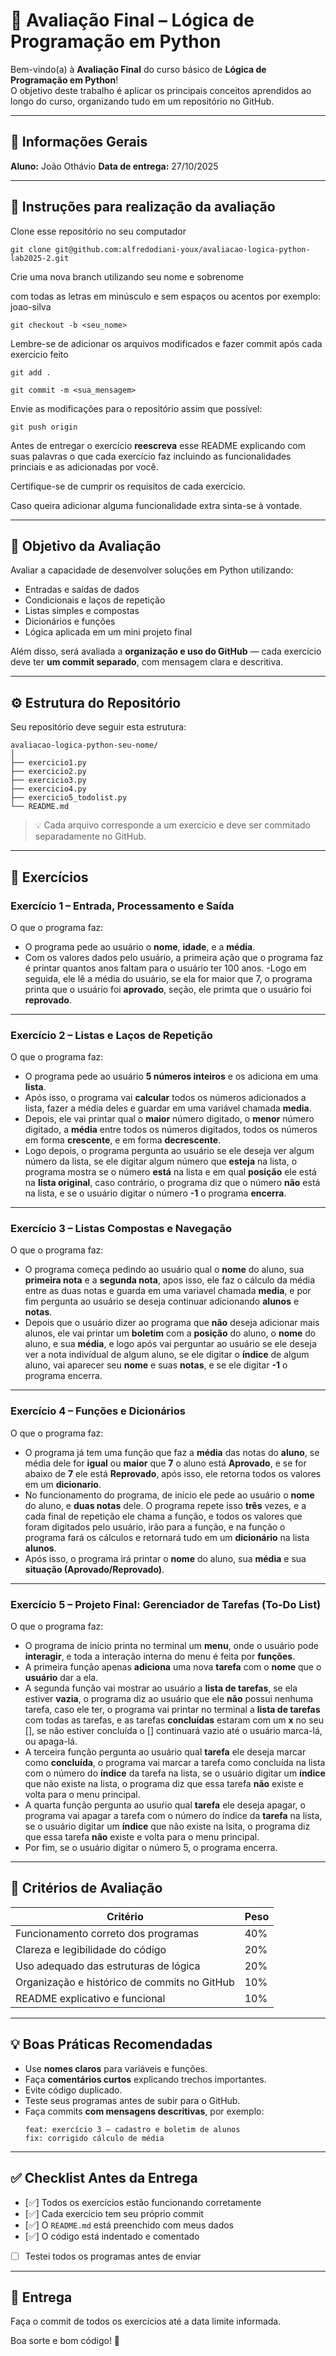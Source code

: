 # 🧠 Avaliação Final – Lógica de Programação em Python

Bem-vindo(a) à **Avaliação Final** do curso básico de **Lógica de Programação em Python**!  
O objetivo deste trabalho é aplicar os principais conceitos aprendidos ao longo do curso, organizando tudo em um repositório no GitHub.

---

## 🧾 Informações Gerais

**Aluno:** João Othávio
**Data de entrega:** 27/10/2025

---

## 🧾 Instruções para realização da avaliação

Clone esse repositório no seu computador

```
git clone git@github.com:alfredodiani-youx/avaliacao-logica-python-lab2025-2.git
```

Crie uma nova branch utilizando seu nome e sobrenome 

com todas as letras em minúsculo e sem espaços ou acentos por exemplo: joao-silva

```
git checkout -b <seu_nome>
```

Lembre-se de adicionar os arquivos modificados e fazer commit após cada exercício feito

```
git add .
```

```
git commit -m <sua_mensagem>
```

Envie as modificações para o repositório assim que possível:

```
git push origin
```

Antes de entregar o exercício **reescreva** esse README explicando com suas palavras o que cada exercício faz incluindo as funcionalidades princiais e as adicionadas por você.

Certifique-se de cumprir os requisitos de cada exercício.

Caso queira adicionar alguma funcionalidade extra sinta-se à vontade.

---

## 🎯 Objetivo da Avaliação

Avaliar a capacidade de desenvolver soluções em Python utilizando:

- Entradas e saídas de dados  
- Condicionais e laços de repetição  
- Listas simples e compostas  
- Dicionários e funções  
- Lógica aplicada em um mini projeto final

Além disso, será avaliada a **organização e uso do GitHub** — cada exercício deve ter **um commit separado**, com mensagem clara e descritiva.

---

## ⚙️ Estrutura do Repositório

Seu repositório deve seguir esta estrutura:

```
avaliacao-logica-python-seu-nome/
│
├── exercicio1.py
├── exercicio2.py
├── exercicio3.py
├── exercicio4.py
├── exercicio5_todolist.py
└── README.md
```

> 💡 Cada arquivo corresponde a um exercício e deve ser commitado separadamente no GitHub.

---

## 🧩 Exercícios

### **Exercício 1 – Entrada, Processamento e Saída**
O que o programa faz:
- O programa pede ao usuário o **nome**, **idade**, e a **média**.
- Com os valores dados pelo usuário, a primeira ação que o programa faz é printar quantos anos faltam para o usuário ter 100 anos.
-Logo em seguida, ele lê a média do usuário, se ela for maior que 7, o programa printa que o usuário foi **aprovado**, seção, ele primta que o usuário foi **reprovado**.

---

### **Exercício 2 – Listas e Laços de Repetição**
O que o programa faz:
- O programa pede ao usuário **5 números inteiros** e os adiciona em uma **lista**.
- Após isso, o programa vai **calcular** todos os números adicionados a lista, fazer a média deles e guardar em uma variável chamada **media**.
- Depois, ele vai printar qual o **maior** número digitado, o **menor** número digitado, a **média** entre todos os números digitados, todos os números em forma **crescente**, e em forma **decrescente**.
- Logo depois, o programa pergunta ao usuário se ele deseja ver algum número da lista, se ele digitar algum número que **esteja** na lista, o programa mostra se o número **está** na lista e em qual **posição** ele está na **lista original**, caso contrário, o programa diz que o número **não** está na lista, e se o usuário digitar o número **-1** o programa **encerra**.

---

### **Exercício 3 – Listas Compostas e Navegação**
O que o programa faz:
- O programa começa pedindo ao usuário qual o **nome** do aluno, sua **primeira nota** e a **segunda nota**, apos isso, ele faz o cálculo da média entre as duas notas e guarda em uma variavel chamada **media**, e por fim pergunta ao usuário se deseja continuar adicionando **alunos** e **notas**.
- Depois que o usuário dizer ao programa que **não** deseja adicionar mais alunos, ele vai printar um **boletim** com a **posição** do aluno, o **nome** do aluno, e sua **média**, e logo após vai perguntar ao usuário se ele deseja ver a nota indivídual de algum aluno, se ele digitar o **índice** de algum aluno, vai aparecer seu **nome** e suas **notas**, e se ele digitar **-1** o programa encerra.

---

### **Exercício 4 – Funções e Dicionários**
O que o programa faz:
- O programa já tem uma função que faz a **média** das notas do **aluno**, se média dele for **igual** ou **maior** que **7** o aluno está **Aprovado**, e se for abaixo de **7** ele está **Reprovado**, após isso, ele retorna todos os valores em um **dicionario**.
- No funcionamento do programa, de início ele pede ao usuário o **nome** do aluno, e **duas notas** dele. O programa repete isso **três** vezes, e a cada final de repetição ele chama a função, e todos os valores que foram digitados pelo usuário, irão para a função, e na função o programa fará os cálculos e retornará tudo em um **dicionário** na lista **alunos**.
- Após isso, o programa irá printar o **nome** do aluno, sua **média** e sua **situação (Aprovado/Reprovado)**.

---

### **Exercício 5 – Projeto Final: Gerenciador de Tarefas (To-Do List)**
O que o programa faz:
- O programa de início printa no terminal um **menu**, onde o usuário pode **interagir**, e toda a interação interna do menu é feita por **funções**.
- A primeira função apenas **adiciona** uma nova **tarefa** com o **nome** que o **usuário** dar a ela.
- A segunda função vai mostrar ao usuário a **lista de tarefas**, se ela estiver **vazia**, o programa diz ao usuário que ele **não** possui nenhuma tarefa, caso ele ter, o programa vai printar no terminal a **lista de tarefas** com todas as tarefas, e as tarefas **concluídas** estaram com um **x** no seu [], se não estiver concluída o [] continuará vazio até o usuário marca-lá, ou apaga-lá.
- A terceira função pergunta ao usuário qual **tarefa** ele deseja marcar como **concluída**, o programa vai marcar a tarefa como concluída na lista com o número do **índice** da tarefa na lista, se o usuário digitar um **índice** que não existe na lista, o programa diz que essa tarefa **não** existe e volta para o menu principal.
- A quarta função pergunta ao usuŕio qual **tarefa** ele deseja apagar, o programa vai apagar a tarefa com o número do índice da **tarefa** na lista, se o usuário digitar um **índice** que não existe na lsita, o programa diz que essa tarefa **não** existe e volta para o menu principal.
- Por fim, se o usuário digitar o número 5, o programa encerra.

---

## 🧮 Critérios de Avaliação

| Critério | Peso |
|----------|------|
| Funcionamento correto dos programas | 40% |
| Clareza e legibilidade do código | 20% |
| Uso adequado das estruturas de lógica | 20% |
| Organização e histórico de commits no GitHub | 10% |
| README explicativo e funcional | 10% |

---

## 💡 Boas Práticas Recomendadas

- Use **nomes claros** para variáveis e funções.  
- Faça **comentários curtos** explicando trechos importantes.  
- Evite código duplicado.  
- Teste seus programas antes de subir para o GitHub.  
- Faça commits **com mensagens descritivas**, por exemplo:
  ```
  feat: exercício 3 – cadastro e boletim de alunos
  fix: corrigido cálculo de média
  ```

---

## ✅ Checklist Antes da Entrega

- [✅] Todos os exercícios estão funcionando corretamente  
- [✅] Cada exercício tem seu próprio commit   
- [✅] O `README.md` está preenchido com meus dados  
- [✅] O código está indentado e comentado  
- [ ] Testei todos os programas antes de enviar  

---

## 🚀 Entrega

Faça o commit de todos os exercícios até a data limite informada.

Boa sorte e bom código! 🐍
